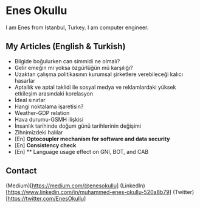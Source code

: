 # Enes Okullu
I am Enes from Istanbul, Turkey. I am computer engineer.

## My Articles (English & Turkish)

- Bilgide boğulurken can simmidi ne olmalı?
- Gelir emeğin mi yoksa özgürlüğün mü karşılığı?
- Uzaktan çalışma politikasının kurumsal şirketlere verebileceği kalıcı hasarlar
- Aptallık ve aptal taklidi ile sosyal medya ve reklamlardaki yüksek etkileşim arasındaki korelasyon
- İdeal sınırlar
- Hangi noktalama işaretisin?
- Weather-GDP relation
- Hava durumu-GSMH ilişkisi
- İnsanlık tarihinde doğum günü tarihlerinin değişimi
- Zihnimizdeki halılar
- [En] **Optocoupler mechanism for software and data security**
- [En] **Consistency check**
- [En] ** Language usage effect on GNI, BOT, and CAB

## Contact
(Medium)[https://medium.com/@enesokullu]
(LinkedIn)[https://www.linkedin.com/in/muhammed-enes-okullu-520a8b79]
(Twitter)[https://twitter.com/EnesOkullu]
